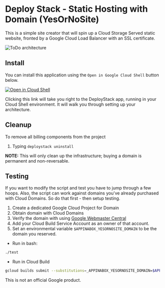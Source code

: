 # Deploy Stack - Static Hosting with Domain (YesOrNoSite) 

This is a simple site creator that will spin up a Cloud Storage Served static
website, fronted by a Google Cloud Load Balancer with an SSL certificate. 

![ToDo architecture](architecture.png)

## Install
You can install this application using the `Open in Google Cloud Shell` button 
below. 


<a href="https://ssh.cloud.google.com/cloudshell/editor?cloudshell_git_repo=https%3A%2F%2Fgithub.com%2Furiarriaga%2Fdeploystack-static-hosting-with-domain&shellonly=true&cloudshell_image=gcr.io/ds-artifacts-cloudshell/deploystack_custom_image" target="_new">
    <img alt="Open in Cloud Shell" src="https://gstatic.com/cloudssh/images/open-btn.svg">
</a>

Clicking this link will take you right to the DeployStack app, running in your 
Cloud Shell environment. It will walk you through setting up your architecture.  

## Cleanup 
To remove all billing components from the project
1. Typing `deploystack uninstall`

**NOTE:** This will only clean up the infrastructure;  buying a domain is permanent
and non-reversable. 

## Testing
If you want to modify the script and test you have to jump through a few hoops. 
Also, the script can work against domains you've already purchased with Cloud
Domains. So do that first - then setup testing. 

1. Create a dedicated Google Cloud Project for Domain
1. Obtain domain with Cloud Domains
1. Verify the domain with using [Google Webmaster Central](https://www.google.com/webmasters/verification/home)
1. Add your Cloud Build Service Account as an owner of that account. 
1. Set an environmental variable `$APPINABOX_YESORNOSITE_DOMAIN` to be the domain you reserved.

* Run in bash:
```bash
./test
```
* Run in Cloud Build
```bash
gcloud builds submit --substitutions=_APPINABOX_YESORNOSITE_DOMAIN=$APPINABOX_YESORNOSITE_DOMAIN --config=test.yaml .
```

This is not an official Google product.
